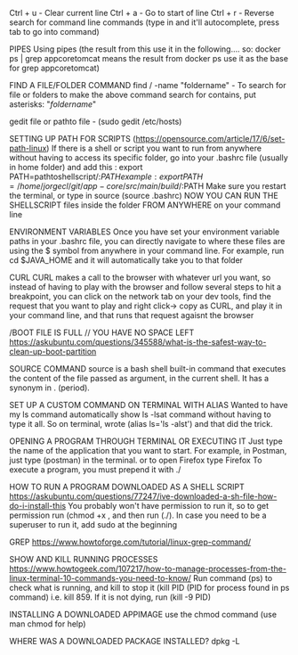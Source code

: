 Ctrl +  u     - Clear current line
Ctrl +  a     - Go to start of line
Ctrl +  r      - Reverse search for command line commands (type in and it'll autocomplete, press tab to go into command)

PIPES 
Using pipes (the result from this use it in the following.... so: docker ps | grep appcoretomcat means the result from docker ps use it as the base for grep appcoretomcat)

FIND A FILE/FOLDER COMMAND
find / -name "foldername"   -  To search for file or folders
to make the above command search for contains, put asterisks: "*foldername*"

gedit file or pathto file - (sudo gedit /etc/hosts)

SETTING UP PATH FOR SCRIPTS (https://opensource.com/article/17/6/set-path-linux)
If there is a shell or script you want to run from anywhere without having to access its specific folder, go into your .bashrc file (usually in home folder) and add this : export PATH=pathtoshellscript/:$PATH
example: export PATH=/home/jorgecl/git/app-core/src/main/build/:$PATH
Make sure you restart the terminal, or type in source <filename> (source .bashrc)
NOW YOU CAN RUN THE SHELLSCRIPT files inside the folder  FROM ANYWHERE on your command line

ENVIRONMENT VARIABLES
Once you have set your environment variable paths in your .bashrc file, you can directly navigate to where these files are using the $ symbol from anywhere in your command line. For example, run cd $JAVA_HOME and it will automatically take you to that folder

CURL
CURL makes a call to the browser with whatever url you want, so instead of having to play with the browser and follow several steps to hit a breakpoint, you can click on the network tab on your dev tools, find the request that you want to play and right click-> copy as CURL, and play it in your command line, and that runs that request agaisnt the browser

/BOOT FILE IS FULL // YOU HAVE NO SPACE LEFT https://askubuntu.com/questions/345588/what-is-the-safest-way-to-clean-up-boot-partition 


SOURCE COMMAND
source is a bash shell built-in command that executes the content of the file passed as argument, in the current shell. It has a synonym in . (period).

SET UP A CUSTOM COMMAND ON TERMINAL WITH ALIAS
Wanted to have my ls command automatically show ls -lsat command without having to type it all. So on terminal, wrote (alias ls='ls -alst') and that did the trick.

OPENING A PROGRAM THROUGH TERMINAL OR EXECUTING IT
Just type the name of the application that you want to start. For example, in Postman, just type (postman) in the terminal. or to open Firefox type Firefox
To execute a program, you must prepend it with ./

HOW TO RUN A PROGRAM DOWNLOADED AS A SHELL SCRIPT 
https://askubuntu.com/questions/77247/ive-downloaded-a-sh-file-how-do-i-install-this 
You probably won't have permission to run it, so to get permission run (chmod +x <shellscript>, and then run (./<shellscript>). In case you need to be a superuser to run it, add sudo at the beginning

GREP
https://www.howtoforge.com/tutorial/linux-grep-command/

SHOW AND KILL RUNNING PROCESSES
https://www.howtogeek.com/107217/how-to-manage-processes-from-the-linux-terminal-10-commands-you-need-to-know/
Run command (ps) to check what is running, and kill to stop it (kill PID (PID for process found in ps command) i.e. kill 859. If it is not dying, run (kill -9  PID)

INSTALLING A DOWNLOADED APPIMAGE
use the chmod command (use man chmod for help)


WHERE WAS A DOWNLOADED PACKAGE INSTALLED?
dpkg -L <package name>